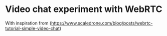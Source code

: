 <h1>Video chat experiment with WebRTC</h1>

With inspiration from (https://www.scaledrone.com/blog/posts/webrtc-tutorial-simple-video-chat)
